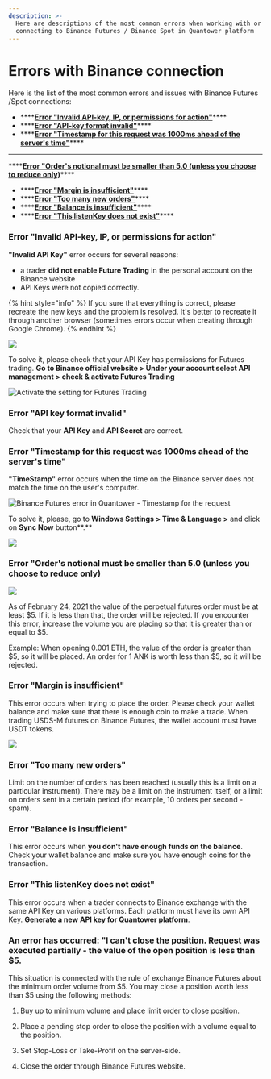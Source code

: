```yaml
---
description: >-
  Here are descriptions of the most common errors when working with or
  connecting to Binance Futures / Binance Spot in Quantower platform
---
```


# Errors with Binance connection

Here is the list of the most common errors and issues with Binance Futures /Spot connections:

* \*\*\*\*[**Error "Invalid API-key, IP, or permissions for action"**](errors-with-binance-connection.md#error-invalid-api-key-ip-or-permissions-for-action)\*\*\*\*
* \*\*\*\*[**Error "API-key format invalid"**](errors-with-binance-connection.md#error-api-key-format-invalid)\*\*\*\*
* \*\*\*\*[**Error "Timestamp for this request was 1000ms ahead of the server's time"**](errors-with-binance-connection.md#error-timestamp-for-this-request-was-1000ms-ahead-of-the-servers-time)\*\*\*\*
*  ****

  \*\*\*\*[**Error "Order's notional must be smaller than 5.0 \(unless you choose to reduce only\)**](errors-with-binance-connection.md#error-orders-notional-must-be-smaller-than-5-0-unless-you-choose-to-reduce-only)\*\*\*\*

* \*\*\*\*[**Error "Margin is insufficient"**](errors-with-binance-connection.md#error-margin-is-insufficient)\*\*\*\*
* \*\*\*\*[**Error "Too many new orders"**](errors-with-binance-connection.md#error-too-many-new-orders)\*\*\*\*
* \*\*\*\*[**Error "Balance is insufficient"**](errors-with-binance-connection.md#error-balance-is-insufficient)\*\*\*\*
* \*\*\*\*[**Error "This listenKey does not exist"**](errors-with-binance-connection.md#error-this-listenkey-does-not-exist)\*\*\*\*

### **Error "Invalid API-key, IP, or permissions for action"**

**"Invalid API Key"** error occurs for several reasons:

* a trader **did not enable Future Trading** in the personal account on the Binance website
* API Keys were not copied correctly.

{% hint style="info" %}
If you sure that everything is correct, please recreate the new keys and the problem is resolved. It's better to recreate it through another browser \(sometimes errors occur when creating through Google Chrome\).
{% endhint %}

![](../../.gitbook/assets/binance-futures-error.png)

To solve it, please check that your API Key has permissions for Futures trading. **Go to Binance official website &gt; Under your account select API management &gt; check & activate Futures Trading**

![Activate the setting for Futures Trading](../../.gitbook/assets/image%20%2888%29.png)

### Error "API key format invalid"

Check that your **API Key** and **API Secret** are correct.

### Error "Timestamp for this request was 1000ms ahead of the server's time"

**"TimeStamp"** error occurs when the time on the Binance server does not match the time on the user's computer.

![Binance Futures error in Quantower - Timestamp for the request](../../.gitbook/assets/image%20%2889%29.png)

To solve it, please, go to **Windows Settings &gt; Time & Language &gt;** and click on **Sync Now** button**.**

![](../../.gitbook/assets/image%20%2892%29.png)

### Error "Order's notional must be smaller than 5.0 \(unless you choose to reduce only\)

![](../../.gitbook/assets/image%20%28102%29.png)

As of February 24, 2021 the value of the perpetual futures order must be at least $5. If it is less than that, the order will be rejected. If you encounter this error, increase the volume you are placing so that it is greater than or equal to $5.

Example: When opening 0.001 ETH, the value of the order is greater than $5, so it will be placed. An order for 1 ANK is worth less than $5, so it will be rejected.

### Error "Margin is insufficient"

This error occurs when trying to place the order. Please check your wallet balance and make sure that there is enough coin to make a trade. When trading USDS-M futures on Binance Futures, the wallet account must have USDT tokens.

![](../../.gitbook/assets/image%20%28179%29.png)

### Error "Too many new orders"

Limit on the number of orders has been reached \(usually this is a limit on a particular instrument\). There may be a limit on the instrument itself, or a limit on orders sent in a certain period \(for example, 10 orders per second - spam\).

### Error "Balance is insufficient"

This error occurs when **you don't have enough funds on the balance**. Check your wallet balance and make sure you have enough coins for the transaction.

### Error "This listenKey does not exist"

This error occurs when a trader connects to Binance exchange with the same API Key on various platforms. Each platform must have its own API Key. **Generate a new API key for Quantower platform**.

### An error has occurred: "I can't close the position. Request was executed partially - the value of the open position is less than $5. 

This situation is connected with the rule of exchange Binance Futures about the minimum order volume from $5. You may close a position worth less than $5 using the following methods:

 1. Buy up to minimum volume and place limit order to close position. 

2. Place a pending stop order to close the position with a volume equal to the position. 

3. Set Stop-Loss or Take-Profit on the server-side.

 4. Close the order through Binance Futures website.

